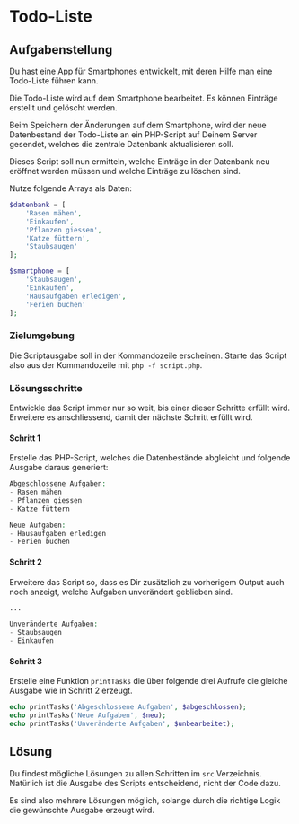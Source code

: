 # Todo-Liste

## Aufgabenstellung

Du hast eine App für Smartphones entwickelt, mit deren Hilfe man eine Todo-Liste führen kann.

Die Todo-Liste wird auf dem Smartphone bearbeitet. Es können Einträge erstellt und gelöscht werden.

Beim Speichern der Änderungen auf dem Smartphone, wird der neue Datenbestand der Todo-Liste an ein PHP-Script auf Deinem Server gesendet, welches die zentrale Datenbank aktualisieren soll.

Dieses Script soll nun ermitteln, welche Einträge in der Datenbank neu eröffnet werden müssen und welche Einträge zu löschen sind.

Nutze folgende Arrays als Daten:

```php
$datenbank = [
    'Rasen mähen',
    'Einkaufen',
    'Pflanzen giessen',
    'Katze füttern',
    'Staubsaugen'
];

$smartphone = [
    'Staubsaugen',
    'Einkaufen',
    'Hausaufgaben erledigen',
    'Ferien buchen'
];
```

### Zielumgebung

Die Scriptausgabe soll in der Kommandozeile erscheinen. Starte das Script also aus der Kommandozeile mit `php -f script.php`.

### Lösungsschritte

Entwickle das Script immer nur so weit, bis einer dieser Schritte erfüllt wird. Erweitere es anschliessend, damit der nächste Schritt erfüllt wird.

#### Schritt 1

Erstelle das PHP-Script, welches die Datenbestände abgleicht und folgende Ausgabe daraus generiert:

```php
Abgeschlossene Aufgaben:
- Rasen mähen
- Pflanzen giessen
- Katze füttern

Neue Aufgaben:
- Hausaufgaben erledigen
- Ferien buchen
```

#### Schritt 2

Erweitere das Script so, dass es Dir zusätzlich zu vorherigem Output auch noch anzeigt, welche Aufgaben unverändert geblieben sind.

```php
...

Unveränderte Aufgaben:
- Staubsaugen
- Einkaufen

```

#### Schritt 3 

Erstelle eine Funktion `printTasks` die über folgende drei Aufrufe die gleiche Ausgabe wie in Schritt 2 erzeugt.

```php
echo printTasks('Abgeschlossene Aufgaben', $abgeschlossen);
echo printTasks('Neue Aufgaben', $neu);
echo printTasks('Unveränderte Aufgaben', $unbearbeitet);
```

## Lösung

Du findest mögliche Lösungen zu allen Schritten im `src` Verzeichnis. Natürlich ist die Ausgabe des Scripts entscheidend, nicht der Code dazu.

Es sind also mehrere Lösungen möglich, solange durch die richtige Logik die gewünschte Ausgabe erzeugt wird.

